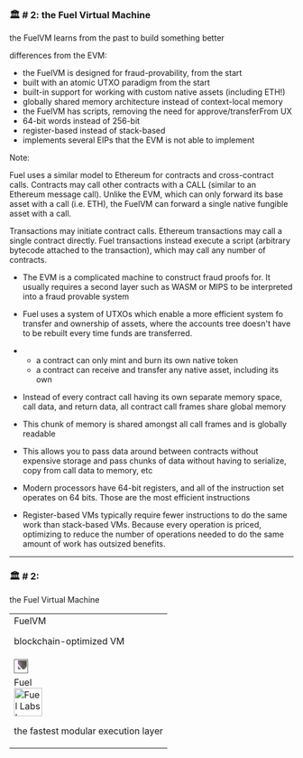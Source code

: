 ### 🏛️ # 2: the Fuel Virtual Machine

<p class="size">the FuelVM learns from the past to build something better</p>

<p class="size">differences from the EVM:</p>
<ul class="smallersize">
    <li>the FuelVM is designed for fraud-provability, from the start</li>
    <li>built with an atomic UTXO paradigm from the start</li>
    <li>built-in support for working with custom native assets (including ETH!)</li>
    <li>globally shared memory architecture instead of context-local memory</li>
    <li>the FuelVM has scripts, removing the need for approve/transferFrom UX</li>
    <li>64-bit words instead of 256-bit</li>
    <li>register-based instead of stack-based</li>
    <li>implements several EIPs that the EVM is not able to implement</li>
</ul>

Note:

Fuel uses a similar model to Ethereum for contracts and cross-contract calls. Contracts may call other contracts with a CALL (similar to an Ethereum message call). Unlike the EVM, which can only forward its base asset with a call (i.e. ETH), the FuelVM can forward a single native fungible asset with a call.

Transactions may initiate contract calls. Ethereum transactions may call a single contract directly. Fuel transactions instead execute a script (arbitrary bytecode attached to the transaction), which may call any number of contracts.

* The EVM is a complicated machine to construct fraud proofs for. It usually requires a second layer such as WASM or MIPS to be interpreted into a fraud provable system


* Fuel uses a system of UTXOs which enable a more efficient system fo transfer and ownership of assets, where the accounts tree doesn't have to be rebuilt every time funds are transferred.


* - a contract can only mint and burn its own native token
  - a contract can receive and transfer any native asset, including its own

* Instead of every contract call having its own separate memory space, call data, and return data, all contract call frames share global memory
* This chunk of memory is shared amongst all call frames and is globally readable
* This allows you to pass data around between contracts without expensive storage and pass chunks of data without having to serialize, copy from call data to memory, etc

* Modern processors have 64-bit registers, and all of the instruction set operates on 64 bits. Those are the most efficient instructions

* Register-based VMs typically require fewer instructions to do the same work than stack-based VMs. Because every operation is priced, optimizing to reduce the number of operations needed to do the same amount of work has outsized benefits.

---

<div class="container">

<div class="col">
<h3>🏛️ # 2:</h3>

<p class="size">
the Fuel Virtual Machine
</p>
</div>

<div class="col">
<table>
    <tr>
        <td>
        FuelVM
        <p class="smallersize">
        blockchain-optimized VM
        </p>
        </td>
    </tr>
    <tr>
        <td>
            <img src="./images/right_arrow.png" width=25px alt="<-" style="filter: invert(70%); transform: rotate(90deg);"/>
        </td>
    </tr>
    <tr>
        <td>
            <div class="container">
                <div class="col">Fuel</div>
                <div class="col">
                    <img src="./images/fuel_logo.png" width=50px alt="Fuel Labs logo"/>
                </div>
            </div>
            <p class="smallersize">
            the fastest modular execution layer
            </p>
        </td>
    </tr>
</table>
</div>

</div>

